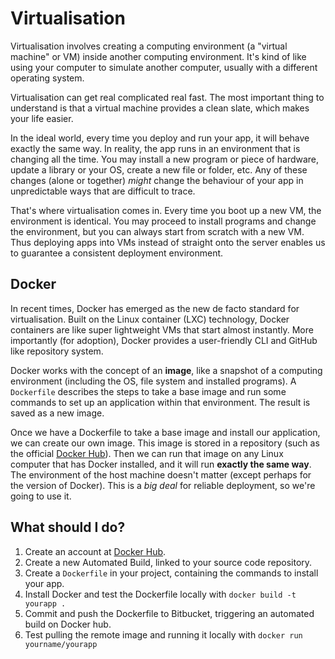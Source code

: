 # Virtualisation

Virtualisation involves creating a computing environment (a "virtual machine" or VM) inside another computing environment. It's kind of like using your computer to simulate another computer, usually with a different operating system.

Virtualisation can get real complicated real fast. The most important thing to understand is that a virtual machine provides a clean slate, which makes your life easier.

In the ideal world, every time you deploy and run your app, it will behave exactly the same way. In reality, the app runs in an environment that is changing all the time. You may install a new program or piece of hardware, update a library or your OS, create a new file or folder, etc. Any of these changes (alone or together) *might* change the behaviour of your app in unpredictable ways that are difficult to trace.

That's where virtualisation comes in. Every time you boot up a new VM, the environment is identical. You may proceed to install programs and change the environment, but you can always start from scratch with a new VM. Thus deploying apps into VMs instead of straight onto the server enables us to guarantee a consistent deployment environment.


## Docker

In recent times, Docker has emerged as the new de facto standard for virtualisation. Built on the Linux container (LXC) technology, Docker containers are like super lightweight VMs that start almost instantly. More importantly (for adoption), Docker provides a user-friendly CLI and GitHub like repository system.

Docker works with the concept of an **image**, like a snapshot of a computing environment (including the OS, file system and installed programs). A `Dockerfile` describes the steps to take a base image and run some commands to set up an application within that environment. The result is saved as a new image.

Once we have a Dockerfile to take a base image and install our application, we can create our own image. This image is stored in a repository (such as the official [Docker Hub][hub]). Then we can run that image on any Linux computer that has Docker installed, and it will run **exactly the same way**. The environment of the host machine doesn't matter (except perhaps for the version of Docker). This is a *big deal* for reliable deployment, so we're going to use it.


## What should I do?

1. Create an account at [Docker Hub][hub].
1. Create a new Automated Build, linked to your source code repository.
1. Create a `Dockerfile` in your project, containing the commands to install your app.
1. Install Docker and test the Dockerfile locally with `docker build -t yourapp .`
1. Commit and push the Dockerfile to Bitbucket, triggering an automated build on Docker hub.
1. Test pulling the remote image and running it locally with `docker run yourname/yourapp`


[hub]: https://hub.docker.com/
